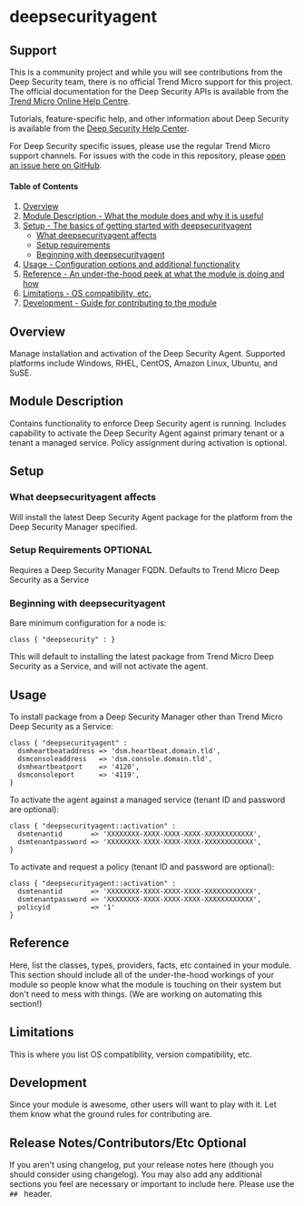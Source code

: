 # deepsecurityagent

## Support

This is a community project and while you will see contributions from the Deep Security team, there is no official Trend Micro support for this project. The official documentation for the Deep Security APIs is available from the [Trend Micro Online Help Centre](http://docs.trendmicro.com/en-us/enterprise/deep-security.aspx). 

Tutorials, feature-specific help, and other information about Deep Security is available from the [Deep Security Help Center](https://help.deepsecurity.trendmicro.com/Welcome.html). 

For Deep Security specific issues, please use the regular Trend Micro support channels. For issues with the code in this repository, please [open an issue here on GitHub](https://github.com/deep-security/puppet/issues).

#### Table of Contents

1. [Overview](#overview)
2. [Module Description - What the module does and why it is useful](#module-description)
3. [Setup - The basics of getting started with deepsecurityagent](#setup)
    * [What deepsecurityagent affects](#what-deepsecurityagent-affects)
    * [Setup requirements](#setup-requirements)
    * [Beginning with deepsecurityagent](#beginning-with-deepsecurityagent)
4. [Usage - Configuration options and additional functionality](#usage)
5. [Reference - An under-the-hood peek at what the module is doing and how](#reference)
5. [Limitations - OS compatibility, etc.](#limitations)
6. [Development - Guide for contributing to the module](#development)

## Overview

Manage installation and activation of the Deep Security Agent. Supported platforms include Windows, RHEL, CentOS, Amazon Linux, Ubuntu, and SuSE.

## Module Description

Contains functionality to enforce Deep Security agent is running. Includes capability to activate the Deep Security Agent against primary tenant or a tenant a managed service. Policy assignment during activation is optional.

## Setup

### What deepsecurityagent affects

Will install the latest Deep Security Agent package for the platform from the Deep Security Manager specified.
### Setup Requirements **OPTIONAL**

Requires a Deep Security Manager FQDN. Defaults to Trend Micro Deep Security as a Service

### Beginning with deepsecurityagent

Bare minimum configuration for a node is:

```
class { "deepsecurity" : }
```

This will default to installing the latest package from Trend Micro Deep Security as a Service, and will not activate the agent.

## Usage

To install package from a Deep Security Manager other than Trend Micro Deep Security as a Service:

```
class { "deepsecurityagent" :
  dsmheartbeataddress => 'dsm.heartbeat.domain.tld',
  dsmconsoleaddress   => 'dsm.console.domain.tld',
  dsmheartbeatport    => '4120',
  dsmconsoleport      => '4119',
}
```

To activate the agent against a managed service (tenant ID and password are optional):

```
class { "deepsecurityagent::activation" :
  dsmtenantid       => 'XXXXXXXX-XXXX-XXXX-XXXX-XXXXXXXXXXXX',
  dsmtenantpassword => 'XXXXXXXX-XXXX-XXXX-XXXX-XXXXXXXXXXXX',
}
```

To activate and request a policy (tenant ID and password are optional):

```
class { "deepsecurityagent::activation" :
  dsmtenantid       => 'XXXXXXXX-XXXX-XXXX-XXXX-XXXXXXXXXXXX',
  dsmtenantpassword => 'XXXXXXXX-XXXX-XXXX-XXXX-XXXXXXXXXXXX',
  policyid          => '1'
}
```

## Reference



Here, list the classes, types, providers, facts, etc contained in your module.
This section should include all of the under-the-hood workings of your module so
people know what the module is touching on their system but don't need to mess
with things. (We are working on automating this section!)

## Limitations

This is where you list OS compatibility, version compatibility, etc.

## Development

Since your module is awesome, other users will want to play with it. Let them
know what the ground rules for contributing are.

## Release Notes/Contributors/Etc **Optional**

If you aren't using changelog, put your release notes here (though you should
consider using changelog). You may also add any additional sections you feel are
necessary or important to include here. Please use the `## ` header.

